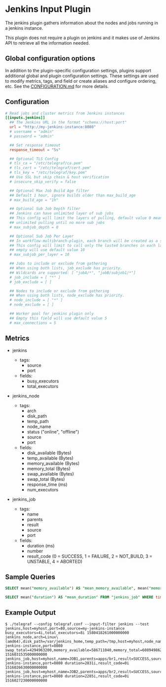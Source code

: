# Jenkins Input Plugin

The jenkins plugin gathers information about the nodes and jobs running in a
jenkins instance.

This plugin does not require a plugin on jenkins and it makes use of Jenkins API
to retrieve all the information needed.

## Global configuration options <!-- @/docs/includes/plugin_config.md -->

In addition to the plugin-specific configuration settings, plugins support
additional global and plugin configuration settings. These settings are used to
modify metrics, tags, and field or create aliases and configure ordering, etc.
See the [CONFIGURATION.md][CONFIGURATION.md] for more details.

[CONFIGURATION.md]: ../../../docs/CONFIGURATION.md

## Configuration

```toml @sample.conf
# Read jobs and cluster metrics from Jenkins instances
[[inputs.jenkins]]
  ## The Jenkins URL in the format "schema://host:port"
  url = "http://my-jenkins-instance:8080"
  # username = "admin"
  # password = "admin"

  ## Set response_timeout
  response_timeout = "5s"

  ## Optional TLS Config
  # tls_ca = "/etc/telegraf/ca.pem"
  # tls_cert = "/etc/telegraf/cert.pem"
  # tls_key = "/etc/telegraf/key.pem"
  ## Use SSL but skip chain & host verification
  # insecure_skip_verify = false

  ## Optional Max Job Build Age filter
  ## Default 1 hour, ignore builds older than max_build_age
  # max_build_age = "1h"

  ## Optional Sub Job Depth filter
  ## Jenkins can have unlimited layer of sub jobs
  ## This config will limit the layers of pulling, default value 0 means
  ## unlimited pulling until no more sub jobs
  # max_subjob_depth = 0

  ## Optional Sub Job Per Layer
  ## In workflow-multibranch-plugin, each branch will be created as a sub job.
  ## This config will limit to call only the lasted branches in each layer,
  ## empty will use default value 10
  # max_subjob_per_layer = 10

  ## Jobs to include or exclude from gathering
  ## When using both lists, job_exclude has priority.
  ## Wildcards are supported: [ "jobA/*", "jobB/subjob1/*"]
  # job_include = [ "*" ]
  # job_exclude = [ ]

  ## Nodes to include or exclude from gathering
  ## When using both lists, node_exclude has priority.
  # node_include = [ "*" ]
  # node_exclude = [ ]

  ## Worker pool for jenkins plugin only
  ## Empty this field will use default value 5
  # max_connections = 5
```

## Metrics

- jenkins
  - tags:
    - source
    - port
  - fields:
    - busy_executors
    - total_executors

- jenkins_node
  - tags:
    - arch
    - disk_path
    - temp_path
    - node_name
    - status ("online", "offline")
    - source
    - port
  - fields:
    - disk_available (Bytes)
    - temp_available (Bytes)
    - memory_available (Bytes)
    - memory_total (Bytes)
    - swap_available (Bytes)
    - swap_total (Bytes)
    - response_time (ms)
    - num_executors

- jenkins_job
  - tags:
    - name
    - parents
    - result
    - source
    - port
  - fields:
    - duration (ms)
    - number
    - result_code (0 = SUCCESS, 1 = FAILURE, 2 = NOT_BUILD, 3 = UNSTABLE, 4 = ABORTED)

## Sample Queries

```sql
SELECT mean("memory_available") AS "mean_memory_available", mean("memory_total") AS "mean_memory_total", mean("temp_available") AS "mean_temp_available" FROM "jenkins_node" WHERE time > now() - 15m GROUP BY time(:interval:) FILL(null)
```

```sql
SELECT mean("duration") AS "mean_duration" FROM "jenkins_job" WHERE time > now() - 24h GROUP BY time(:interval:) FILL(null)
```

## Example Output

```shell
$ ./telegraf --config telegraf.conf --input-filter jenkins --test
jenkins,host=myhost,port=80,source=my-jenkins-instance busy_executors=4i,total_executors=8i 1580418261000000000
jenkins_node,arch=Linux\ (amd64),disk_path=/var/jenkins_home,temp_path=/tmp,host=myhost,node_name=master,source=my-jenkins-instance,port=8080 swap_total=4294963200,memory_available=586711040,memory_total=6089498624,status=online,response_time=1000i,disk_available=152392036352,temp_available=152392036352,swap_available=3503263744,num_executors=2i 1516031535000000000
jenkins_job,host=myhost,name=JOB1,parents=apps/br1,result=SUCCESS,source=my-jenkins-instance,port=8080 duration=2831i,result_code=0i 1516026630000000000
jenkins_job,host=myhost,name=JOB2,parents=apps/br2,result=SUCCESS,source=my-jenkins-instance,port=8080 duration=2285i,result_code=0i 1516027230000000000
```
